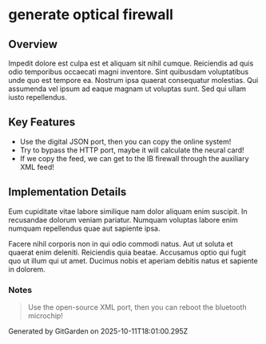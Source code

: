 # generate optical firewall

## Overview
Impedit dolore est culpa est et aliquam sit nihil cumque. Reiciendis ad quis odio temporibus occaecati magni inventore. Sint quibusdam voluptatibus unde quo est tempore ea. Nostrum ipsa quaerat consequatur molestias. Qui assumenda vel ipsum ad eaque magnam ut voluptas sunt. Sed qui ullam iusto repellendus.

## Key Features
- Use the digital JSON port, then you can copy the online system!
- Try to bypass the HTTP port, maybe it will calculate the neural card!
- If we copy the feed, we can get to the IB firewall through the auxiliary XML feed!

## Implementation Details
Eum cupiditate vitae labore similique nam dolor aliquam enim suscipit. In recusandae dolorum veniam pariatur. Numquam voluptas labore enim numquam repellendus quae aut sapiente ipsa.
 Facere nihil corporis non in qui odio commodi natus. Aut ut soluta et quaerat enim deleniti. Reiciendis quia beatae. Accusamus optio qui fugit quo ut illum qui ut amet. Ducimus nobis et aperiam debitis natus et sapiente in dolorem.

### Notes
> Use the open-source XML port, then you can reboot the bluetooth microchip!

Generated by GitGarden on 2025-10-11T18:01:00.295Z